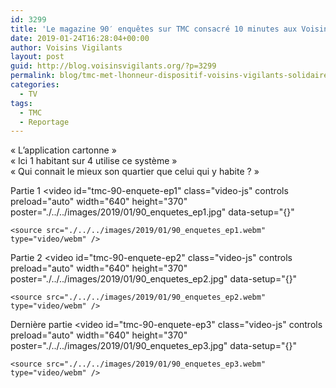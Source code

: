 ```yaml
---
id: 3299
title: 'Le magazine 90′ enquêtes sur TMC consacré 10 minutes aux Voisins Vigilants et Solidaires'
date: 2019-01-24T16:28:04+00:00
author: Voisins Vigilants
layout: post
guid: http://blog.voisinsvigilants.org/?p=3299
permalink: blog/tmc-met-lhonneur-dispositif-voisins-vigilants-solidaires-lapplication-cartonne/  
categories:
  - TV
tags:
  - TMC
  - Reportage  
---
```

« L’application cartonne »  
« Ici 1 habitant sur 4 utilise ce système »  
« Qui connait le mieux son quartier que celui qui y habite ? »  

Partie 1 
<video
    id="tmc-90-enquete-ep1"
    class="video-js"
    controls
    preload="auto"
    width="640"
    height="370"
    poster="./../../images/2019/01/90_enquetes_ep1.jpg"
    data-setup="{}"
  >
    <source src="./../../images/2019/01/90_enquetes_ep1.webm" type="video/webm" />    
  </video>

Partie 2 
<video
    id="tmc-90-enquete-ep2"
    class="video-js"
    controls
    preload="auto"
    width="640"
    height="370"
    poster="./../../images/2019/01/90_enquetes_ep2.jpg"
    data-setup="{}"
  >
    <source src="./../../images/2019/01/90_enquetes_ep2.webm" type="video/webm" />    
  </video> 

Dernière partie
<video
    id="tmc-90-enquete-ep3"
    class="video-js"
    controls
    preload="auto"
    width="640"
    height="370"
    poster="./../../images/2019/01/90_enquetes_ep3.jpg"
    data-setup="{}"
  >
    <source src="./../../images/2019/01/90_enquetes_ep3.webm" type="video/webm" />    
  </video> 
